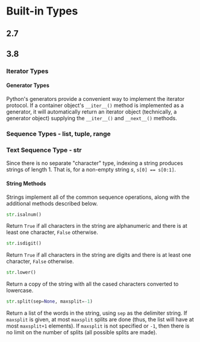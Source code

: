 # Built-in Types

## 2.7

## 3.8

### Iterator Types

#### Generator Types

Python's generators provide a convenient way to implement the iterator protocol.
If a container object's `__iter__()` method is implemented as a generator, it will automatically return an iterator object (technically, a generator object) supplying the `__iter__()` and `__next__()` methods.

### Sequence Types - list, tuple, range

### Text Sequence Type - str

Since there is no separate "character" type, indexing a string produces strings of length 1.
That is, for a non-empty string *s*, `s[0] == s[0:1]`.

#### String Methods

Strings implement all of the common sequence operations, along with the additional methods described below.

```python
str.isalnum()
```
Return `True` if all characters in the string are alphanumeric and there is at least one character, `False` otherwise.

```python
str.isdigit()
```
Return `True` if all characters in the string are digits and there is at least one character, `False` otherwise.

```python
str.lower()
```
Return a copy of the string with all the cased characters converted to lowercase.

```python
str.split(sep=None, maxsplit=-1)
```
Return a list of the words in the string, using `sep` as the delimiter string.
If `maxsplit` is given, at most `maxsplit` splits are done (thus, the list will have at most `maxsplit+1` elements). 
If `maxsplit` is not specified or `-1`, then there is no limit on the number of splits (all possible splits are made).
